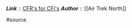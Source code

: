 ***Link***      :: [CFR's for CFI's](https://www.airtreknorth.com/uploads/4/7/2/4/4724302/cfrs_for_cfis.pdf)
***Author*** :: [[Air Trek North]]

#source